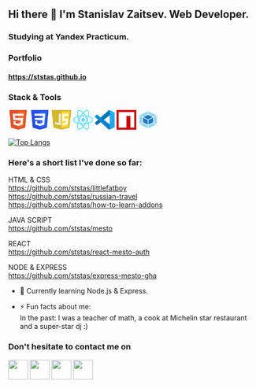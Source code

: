 ## Hi there 👋 I'm Stanislav Zaitsev. Web Developer.

### Studying at Yandex Practicum.

### Portfolio 
#### https://ststas.github.io

### Stack & Tools
<a href="https://www.w3.org/html/"><img src="https://github.com/ststas/ststas/blob/main/HTML5.svg" width="40" height="40"></a>
<a href="https://www.w3schools.com/css/"><img src="https://github.com/ststas/ststas/blob/main/CSS3.svg" width="40" height="40"></a>
<a href="https://www.ecma-international.org/publications-and-standards/standards/ecma-262/"><img src="https://github.com/ststas/ststas/blob/main/javascript-logo.png" width="40" height="40"></a>
<a href="https://react.dev/"><img src="https://github.com/ststas/ststas/blob/main/React-icon.svg" width="40" height="40"></a>
<a href="https://code.visualstudio.com/docs"><img src="https://github.com/ststas/ststas/blob/main/Visual_Studio_Code_1.35_icon.svg" width="40" height="40"></a>
<a href="https://docs.npmjs.com/about-npm"><img src="https://github.com/ststas/ststas/blob/main/npm-logo.png" width="40" height="40"></a>
<a href="https://webpack.js.org/"><img src="https://github.com/ststas/ststas/blob/main/webpack-icon.svg" width="40" height="40"></a>

[![Top Langs](https://github-readme-stats.vercel.app/api/top-langs/?username=ststas&layout=compact)](https://github.com/ststas)

### Here's a short list I've done so far:

HTML & CSS<br>
https://github.com/ststas/littlefatboy<br>
https://github.com/ststas/russian-travel</br>
https://github.com/ststas/how-to-learn-addons

JAVA SCRIPT<br>https://github.com/ststas/mesto</br>

REACT<br>https://github.com/ststas/react-mesto-auth</br>

NODE & EXPRESS<br>https://github.com/ststas/express-mesto-gha</br>

- 🌱 Currently learning Node.js & Express.

- ⚡ Fun facts about me: <br>In the past: I was a teacher of math, a cook at Michelin star restaurant and a super-star dj :)</br>

### Don't hesitate to contact me on 
<a href="https://www.linkedin.com/in/stanislav-zaytsev-22401322a"><img src="https://upload.wikimedia.org/wikipedia/commons/8/81/LinkedIn_icon.svg" width="40" height="40"></a>
<a href="https://t.me/stanislavzaytsev"><img src="https://upload.wikimedia.org/wikipedia/commons/8/82/Telegram_logo.svg" width="40" height="40"></a>
<a href="https://www.facebook.com/zaitsev.stas"><img src="https://upload.wikimedia.org/wikipedia/commons/b/b8/2021_Facebook_icon.svg" width="40" height="40"></a>
<a href="https://www.instagram.com/hugegrandma/"><img src="https://upload.wikimedia.org/wikipedia/commons/a/a5/Instagram_icon.png" width="40" height="40"></a>


<!--
**ststas/ststas** is a ✨ _special_ ✨ repository because its `README.md` (this file) appears on your GitHub profile.

Here are some ideas to get you started:

- 🔭 I’m currently working on ...
- 🌱 I’m currently learning ...
- 👯 I’m looking to collaborate on ...
- 🤔 I’m looking for help with ...
- 💬 Ask me about ...
- 📫 How to reach me: ...
- 😄 Pronouns: ...
- ⚡ Fun fact: ...
-->
